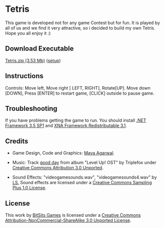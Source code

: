 Tetris
===
This game is developed not for any game Contest but for fun. It is played by all of us and we find it very attractive, so i decided to build my own Tetris. Hope you all enjoy it :) 


Download Executable
---
[Tetris.zip (3.53 Mb)](https://github.com/BitSits/Tetris-Assets/raw/master/Tetris.zip) ([setup](https://github.com/BitSits/Tetris-Assets/raw/master/Tetris%20setup.zip))


Instructions
---
Controls: Move left, Move right [ LEFT, RIGHT], Rotate[UP]. Move down [DOWN], Press [ENTER] to restart game, [CLICK] outside to pause game. 


Troubleshooting
---
If you have problems getting the game to run. You should install [.NET Framework 3.5 SP1] and [XNA Framework Redistributable 3.1].


Credits
---
- Game Design, Code and Graphics: [Maya Agarwal].

- Music: Track [good day](http://www.jamendo.com/en/track/491874) from album "Level Up! OST" by Triplefox under [Creative Commons Attribution 3.0 Unported].

- Sound Effects: "videogamesounds.wav", "videogamesounds4.wav" by [LS.](http://www.freesound.org/usersViewSingle.php?id=12368) Sound effects are licensed under a [Creative Commons Sampling Plus 1.0 License].

License
---
This work by [BitSits Games] is licensed under a [Creative Commons Attribution-NonCommercial-ShareAlike 3.0 Unported License].


[.NET Framework 3.5 SP1]:http://www.microsoft.com/downloads/details.aspx?FamilyID=ab99342f-5d1a-413d-8319-81da479ab0d7
[XNA Framework Redistributable 3.1]:http://www.microsoft.com/downloads/details.aspx?FamilyID=53867a2a-e249-4560-8011-98eb3e799ef2
[Windows Installer 3.1]:http://www.microsoft.com/downloads/details.aspx?displaylang=en&FamilyID=889482fc-5f56-4a38-b838-de776fd4138c

[Creator Club’s GameState Management sample]:http://creators.xna.com/en-US/samples/gamestatemanagement
[XNA Stater Kit: Platformer]:http://msdn.microsoft.com/en-us/library/dd254918.aspx
[Microsoft Permissive License.rtf]:http://creators.xna.com/downloads/?id=15

[MIT License]:http://www.opensource.org/licenses/mit-license.php

[Creative Commons Sampling Plus 1.0 License]:http://creativecommons.org/licenses/sampling+/1.0/
[Creative Commons Attribution-Noncommercial-No Derivative Works 2.0 Generic France]:http://creativecommons.org/licenses/by-nc-nd/2.0/fr/
[Creative Commons Attribution-Noncommercial-No Derivative Works 2.0 Generic]:http://creativecommons.org/licenses/by-nc/2.0/
[Creative Commons Attribution-Noncommercial-Share Alike 2.1 Japan]:http://creativecommons.org/licenses/by-nc-sa/2.1/jp/
[Creative Commons Attribution-NonCommercial-ShareAlike 2.5 Brazil]:http://creativecommons.org/licenses/by-nc-sa/2.5/br/
[Creative Commons Attribution-Noncommercial-No Derivative Works 3.0 Unported License]:http://creativecommons.org/licenses/by-nc-nd/3.0/
[Creative Commons Attribution-NonCommercial-ShareAlike 3.0 Unported License]:http://creativecommons.org/licenses/by-nc-sa/3.0/
[Creative Commons Attribution-ShareAlike 3.0 Unported License]:http://creativecommons.org/licenses/by-sa/3.0/
[Creative Commons Attribution 3.0 Unported]:http://creativecommons.org/licenses/by/3.0/

[Experimental Gameplay Project]:http://experimentalgameplay.com/

[BitSits Games]:http://bitsitsgames.com/
[Shubhajit Saha]:http://suvozit.com/
[Maya Agarwal]:http://maya8802.tumblr.com/
